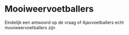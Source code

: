 # Mooiweervoetballers
Eindelijk een antwoord op de vraag of Ajaxvoetballers echt mooiweervoetballers zijn 
